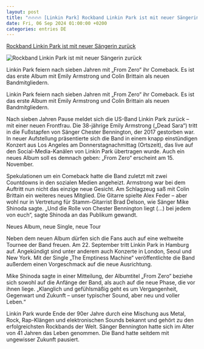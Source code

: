 ```yaml
---
layout: post
title: "🔥🔥🔥🔥 [Linkin Park] Rockband Linkin Park ist mit neuer Sängerin zurück"
date: Fri, 06 Sep 2024 01:00:00 +0200
categories: entries DE
---
```

[Rockband Linkin Park ist mit neuer Sängerin zurück](https://bnn.de/nachrichten/deutschland-und-welt/rockband-linkin-park-ist-mit-neuer-saengerin-zurueck)

![Rockband Linkin Park ist mit neuer Sängerin zurück](https://static.bnn.de/nachrichten/deutschland-und-welt/urn-newsml-dpacom-20090101-240906-935-238866-qvorc6/alternates/LANDSCAPE_13x7_BASE/urn-newsml-dpacom-20090101-240906-935-238866)

Linkin Park feiern nach sieben Jahren mit „From Zero“ ihr Comeback. Es ist das erste Album mit Emily Armstrong und Colin Brittain als neuen Bandmitgliedern.

Linkin Park feiern nach sieben Jahren mit „From Zero“ ihr Comeback. Es ist das erste Album mit Emily Armstrong und Colin Brittain als neuen Bandmitgliedern.

Nach sieben Jahren Pause meldet sich die US-Band Linkin Park zurück – mit einer neuen Frontfrau. Die 38-jährige Emily Armstrong („Dead Sara“) tritt in die Fußstapfen von Sänger Chester Bennington, der 2017 gestorben war. In neuer Aufstellung präsentierte sich die Band in einem knapp einstündigen Konzert aus Los Angeles am Donnerstagnachmittag (Ortszeit), das live auf den Social-Media-Kanälen von Linkin Park übertragen wurde. Auch ein neues Album soll es demnach geben: „From Zero“ erscheint am 15. November.

Spekulationen um ein Comeback hatte die Band zuletzt mit zwei Countdowns in den sozialen Medien angeheizt. Armstrong war bei dem Auftritt nun nicht das einzige neue Gesicht. Am Schlagzeug saß mit Colin Brittain ein weiteres neues Mitglied. Die Gitarre spielte Alex Feder – aber wohl nur in Vertretung für Stamm-Gitarrist Brad Delson, wie Sänger Mike Shinoda sagte. „Und die Rolle von Chester Bennington liegt (...) bei jedem von euch“, sagte Shinoda an das Publikum gewandt.

Neues Album, neue Single, neue Tour

Neben dem neuen Album dürfen sich die Fans auch auf eine weltweite Tournee der Band freuen. Am 22. September tritt Linkin Park in Hamburg auf. Angekündigt sind unter anderem auch Konzerte in London, Seoul und New York. Mit der Single „The Emptiness Machine“ veröffentlichte die Band außerdem einen Vorgeschmack auf die neue Ausrichtung.

Mike Shinoda sagte in einer Mitteilung, der Albumtitel „From Zero“ beziehe sich sowohl auf die Anfänge der Band, als auch auf die neue Phase, die vor ihnen liege. „Klanglich und gefühlsmäßig geht es um Vergangenheit, Gegenwart und Zukunft – unser typischer Sound, aber neu und voller Leben.“

Linkin Park wurde Ende der 90er Jahre durch eine Mischung aus Metal, Rock, Rap-Klängen und elektronischen Sounds bekannt und gehört zu den erfolgreichsten Rockbands der Welt. Sänger Bennington hatte sich im Alter von 41 Jahren das Leben genommen. Die Band hatte seitdem mit ungewisser Zukunft pausiert.

